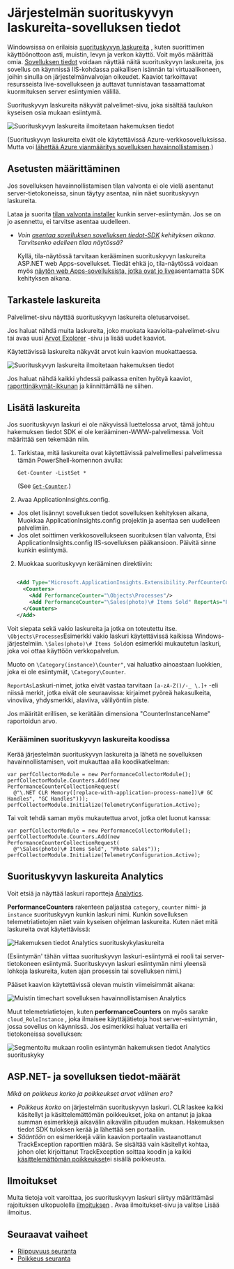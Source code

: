 <properties 
    pageTitle="Suorituskyvyn laskureita-sovelluksen tiedot | Microsoft Azure" 
    description="Valvonta järjestelmän ja mukautetun .NET suorituskyvyn laskureita hakemuksen tiedot." 
    services="application-insights" 
    documentationCenter=""
    authors="alancameronwills" 
    manager="douge"/>

<tags 
    ms.service="application-insights" 
    ms.workload="tbd" 
    ms.tgt_pltfrm="ibiza" 
    ms.devlang="na" 
    ms.topic="article" 
    ms.date="10/11/2016" 
    ms.author="awills"/>
 
# <a name="system-performance-counters-in-application-insights"></a>Järjestelmän suorituskyvyn laskureita-sovelluksen tiedot


Windowsissa on erilaisia [suorituskyvyn laskureita](http://www.codeproject.com/Articles/8590/An-Introduction-To-Performance-Counters) , kuten suorittimen käyttöönottoon asti, muistin, levyn ja verkon käyttö. Voit myös määrittää omia. [Sovelluksen tiedot](app-insights-overview.md) voidaan näyttää näitä suorituskyvyn laskureita, jos sovellus on käynnissä IIS-kohdassa paikallisen isännän tai virtuaalikoneen, joihin sinulla on järjestelmänvalvojan oikeudet. Kaaviot tarkoittavat resursseista live-sovellukseen ja auttavat tunnistavan tasaamattomat kuormituksen server esiintymien välillä.

Suorituskyvyn laskureita näkyvät palvelimet-sivu, joka sisältää taulukon kyseisen osia mukaan esiintymä.

![Suorituskyvyn laskureita ilmoitetaan hakemuksen tiedot](./media/app-insights-performance-counters/counters-by-server-instance.png)

(Suorituskyvyn laskureita eivät ole käytettävissä Azure-verkkosovelluksissa. Mutta voi [lähettää Azure vianmääritys sovelluksen havainnollistamisen](app-insights-azure-diagnostics.md).)

## <a name="configure"></a>Asetusten määrittäminen

Jos sovelluksen havainnollistamisen tilan valvonta ei ole vielä asentanut server-tietokoneissa, sinun täytyy asentaa, niin näet suorituskyvyn laskureita.

Lataa ja suorita [tilan valvonta installer](http://go.microsoft.com/fwlink/?LinkId=506648) kunkin server-esiintymän. Jos se on jo asennettu, ei tarvitse asentaa uudelleen.

* *Voin [asentaa sovelluksen sovelluksen tiedot-SDK](app-insights-asp-net.md) kehityksen aikana. Tarvitsenko edelleen tilaa näytössä?*

    Kyllä, tila-näytössä tarvitaan kerääminen suorituskyvyn laskureita ASP.NET web Apps-sovellukset. Tiedät ehkä jo, tila-näytössä voidaan myös [näytön web Apps-sovelluksista, jotka ovat jo live](app-insights-monitor-performance-live-website-now.md)asentamatta SDK kehityksen aikana.


## <a name="view-counters"></a>Tarkastele laskureita

Palvelimet-sivu näyttää suorituskyvyn laskureita oletusarvoiset. 

Jos haluat nähdä muita laskureita, joko muokata kaavioita-palvelimet-sivu tai avaa uusi [Arvot Explorer](app-insights-metrics-explorer.md) -sivu ja lisää uudet kaaviot. 

Käytettävissä laskureita näkyvät arvot kuin kaavion muokattaessa.

![Suorituskyvyn laskureita ilmoitetaan hakemuksen tiedot](./media/app-insights-performance-counters/choose-performance-counters.png)

Jos haluat nähdä kaikki yhdessä paikassa eniten hyötyä kaaviot, [raporttinäkymät-ikkunan](app-insights-dashboards.md) ja kiinnittämällä ne siihen.

## <a name="add-counters"></a>Lisätä laskureita

Jos suorituskyvyn laskuri ei ole näkyvissä luettelossa arvot, tämä johtuu hakemuksen tiedot SDK ei ole kerääminen-WWW-palvelimessa. Voit määrittää sen tekemään niin.

1. Tarkistaa, mitä laskureita ovat käytettävissä palvelimellesi palvelimessa tämän PowerShell-komennon avulla:

    `Get-Counter -ListSet *`

    (See [`Get-Counter`](https://technet.microsoft.com/library/hh849685.aspx).)

1. Avaa ApplicationInsights.config.

 * Jos olet lisännyt sovelluksen tiedot sovelluksen kehityksen aikana, Muokkaa ApplicationInsights.config projektin ja asentaa sen uudelleen palvelimiin.
 * Jos olet soittimen verkkosovellukseen suorituksen tilan valvonta, Etsi ApplicationInsights.config IIS-sovelluksen pääkansioon. Päivitä sinne kunkin esiintymä.

2. Muokkaa suorituskyvyn kerääminen direktiivin:

 ```XML

    <Add Type="Microsoft.ApplicationInsights.Extensibility.PerfCounterCollector.PerformanceCollectorModule, Microsoft.AI.PerfCounterCollector">
      <Counters>
        <Add PerformanceCounter="\Objects\Processes"/>
        <Add PerformanceCounter="\Sales(photo)\# Items Sold" ReportAs="Photo sales"/>
      </Counters>
    </Add>

```

Voit siepata sekä vakio laskureita ja jotka on toteutettu itse. `\Objects\Processes`Esimerkki vakio laskuri käytettävissä kaikissa Windows-järjestelmiin. `\Sales(photo)\# Items Sold`on esimerkki mukautetun laskuri, joka voi ottaa käyttöön verkkopalvelun. 

Muoto on `\Category(instance)\Counter"`, vai haluatko ainoastaan luokkien, joka ei ole esiintymät, `\Category\Counter`.

`ReportAs`Laskuri-nimet, jotka eivät vastaa tarvitaan `[a-zA-Z()/-_ \.]+` -eli niissä merkit, jotka eivät ole seuraavissa: kirjaimet pyöreä hakasulkeita, vinoviiva, yhdysmerkki, alaviiva, välilyöntiin piste.

Jos määrität erillisen, se kerätään dimensiona "CounterInstanceName" raportoidun arvo.

### <a name="collecting-performance-counters-in-code"></a>Kerääminen suorituskyvyn laskureita koodissa

Kerää järjestelmän suorituskyvyn laskureita ja lähetä ne sovelluksen havainnollistamisen, voit mukauttaa alla koodikatkelman:

    var perfCollectorModule = new PerformanceCollectorModule();
    perfCollectorModule.Counters.Add(new PerformanceCounterCollectionRequest(
      @"\.NET CLR Memory([replace-with-application-process-name])\# GC Handles", "GC Handles")));
    perfCollectorModule.Initialize(TelemetryConfiguration.Active);

Tai voit tehdä saman myös mukautettua arvot, jotka olet luonut kanssa:

    var perfCollectorModule = new PerformanceCollectorModule();
    perfCollectorModule.Counters.Add(new PerformanceCounterCollectionRequest(
      @"\Sales(photo)\# Items Sold", "Photo sales"));
    perfCollectorModule.Initialize(TelemetryConfiguration.Active);

## <a name="performance-counters-in-analytics"></a>Suorituskyvyn laskureita Analytics

Voit etsiä ja näyttää laskuri raportteja [Analytics](app-insights-analytics.md).


**PerformanceCounters** rakenteen paljastaa `category`, `counter` nimi- ja `instance` suorituskyvyn kunkin laskuri nimi.  Kunkin sovelluksen telemetriatietojen näet vain kyseisen ohjelman laskureita. Kuten näet mitä laskureita ovat käytettävissä: 

![Hakemuksen tiedot Analytics suorituskykylaskureita](./media/app-insights-performance-counters/analytics-performance-counters.png)

(Esiintymän' tähän viittaa suorituskyvyn laskuri-esiintymä ei rooli tai server-tietokoneen esiintymä. Suorituskyvyn laskuri esiintymän nimi yleensä lohkoja laskureita, kuten ajan prosessin tai sovelluksen nimi.)

Pääset kaavion käytettävissä olevan muistin viimeisimmät aikana: 

![Muistin timechart sovelluksen havainnollistamisen Analytics](./media/app-insights-performance-counters/analytics-available-memory.png)


Muut telemetriatietojen, kuten **performanceCounters** on myös sarake `cloud_RoleInstance` , joka ilmaisee käyttäjätietoja host server-esiintymän, jossa sovellus on käynnissä. Jos esimerkiksi haluat vertailla eri tietokoneissa sovelluksen: 

![Segmentoitu mukaan roolin esiintymän hakemuksen tiedot Analytics suorituskyky](./media/app-insights-performance-counters/analytics-metrics-role-instance.png)


## <a name="aspnet-and-application-insights-counts"></a>ASP.NET- ja sovelluksen tiedot-määrät

*Mikä on poikkeus korko ja poikkeukset arvot välinen ero?*

* *Poikkeus korko* on järjestelmän suorituskyvyn laskuri. CLR laskee kaikki käsitellyt ja käsittelemättömän poikkeukset, joka on antanut ja jakaa summan esimerkkejä aikavälin aikavälin pituuden mukaan. Hakemuksen tiedot SDK tuloksen kerää ja lähettää sen portaaliin.
* *Sääntöön* on esimerkkejä välin kaavion portaalin vastaanottanut TrackException raporttien määrä. Se sisältää vain käsitellyt kohtaa, johon olet kirjoittanut TrackException soittaa koodin ja kaikki [käsittelemättömän poikkeukset](app-insights-asp-net-exceptions.md)ei sisällä poikkeusta. 

## <a name="alerts"></a>Ilmoitukset

Muita tietoja voit varoittaa, jos suorituskyvyn laskuri siirtyy määrittämäsi rajoituksen ulkopuolella [ilmoituksen](app-insights-alerts.md) . Avaa ilmoitukset-sivu ja valitse Lisää ilmoitus.


## <a name="next"></a>Seuraavat vaiheet

* [Riippuvuus seuranta](app-insights-asp-net-dependencies.md)
* [Poikkeus seuranta](app-insights-asp-net-exceptions.md)
